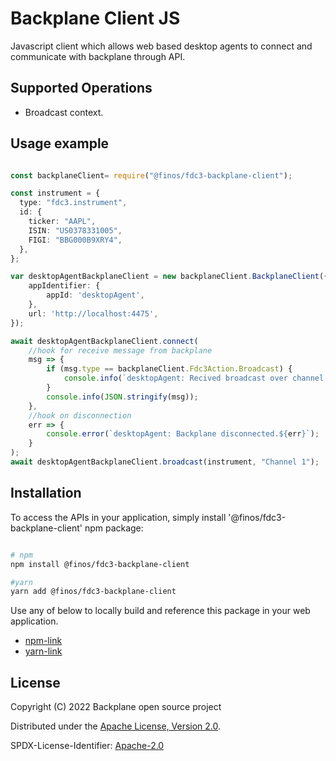 # Backplane Client JS

Javascript client which allows web based desktop agents to connect and communicate with backplane through API.

## Supported Operations

- Broadcast context.

## Usage example

```ts

const backplaneClient= require("@finos/fdc3-backplane-client");

const instrument = {
  type: "fdc3.instrument",
  id: {
    ticker: "AAPL",
    ISIN: "US0378331005",
    FIGI: "BBG000B9XRY4",
  },
};

var desktopAgentBackplaneClient = new backplaneClient.BackplaneClient({
	appIdentifier: {
		appId: 'desktopAgent',
	},
	url: 'http://localhost:4475',
});

await desktopAgentBackplaneClient.connect(
	//hook for receive message from backplane
	msg => {
		if (msg.type == backplaneClient.Fdc3Action.Broadcast) {
			console.info(`desktopAgent: Recived broadcast over channel: ${msg.payload.channelId}`);
		}
		console.info(JSON.stringify(msg));
	},
	//hook on disconnection
	err => {
		console.error(`desktopAgent: Backplane disconnected.${err}`);
	}
);
await desktopAgentBackplaneClient.broadcast(instrument, "Channel 1");
```

## Installation
To access the APIs in your application, simply install '@finos/fdc3-backplane-client' npm package:

```sh

# npm
npm install @finos/fdc3-backplane-client

#yarn
yarn add @finos/fdc3-backplane-client

```

Use any of below to locally build and reference this package in your web application.

- [npm-link](https://docs.npmjs.com/cli/link)
- [yarn-link](https://classic.yarnpkg.com/en/docs/cli/link/)

## License

Copyright (C) 2022 Backplane open source project

Distributed under the [Apache License, Version 2.0](http://www.apache.org/licenses/LICENSE-2.0).

SPDX-License-Identifier: [Apache-2.0](https://spdx.org/licenses/Apache-2.0)
